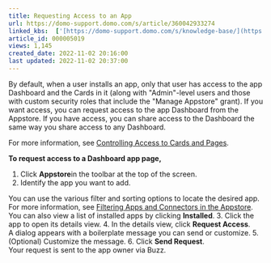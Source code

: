 ```yaml
---
title: Requesting Access to an App
url: https://domo-support.domo.com/s/article/360042933274
linked_kbs:  ['[https://domo-support.domo.com/s/knowledge-base/](https://domo-support.domo.com/s/knowledge-base/)', '[https://domo-support.domo.com/s/](https://domo-support.domo.com/s/)', '[https://domo-support.domo.com/s/topic/0TO5w000000ZampGAC](https://domo-support.domo.com/s/topic/0TO5w000000ZampGAC)', '[https://domo-support.domo.com/s/topic/0TO5w000000ZaoMGAS](https://domo-support.domo.com/s/topic/0TO5w000000ZaoMGAS)', '[https://domo-support.domo.com/s/article/360042933274](https://domo-support.domo.com/s/article/360042933274)', '[https://domo-support.domo.com/s/topic/0TO5w000000ZaoMGAS/using-the-appstore](https://domo-support.domo.com/s/topic/0TO5w000000ZaoMGAS/using-the-appstore)', '[https://domo-support.domo.com/s/article/360043429933](https://domo-support.domo.com/s/article/360043429933)', '[https://domo-support.domo.com/s/article/360043429953](https://domo-support.domo.com/s/article/360043429953)', '[https://domo-support.domo.com/s/article/360042925494](https://domo-support.domo.com/s/article/360042925494)', '[https://domo-support.domo.com/s/article/360043429913](https://domo-support.domo.com/s/article/360043429913)', '[https://domo-support.domo.com/s/article/4408174643607](https://domo-support.domo.com/s/article/4408174643607)', '[https://domo-support.domo.com/s/login/](https://domo-support.domo.com/s/login/)']
article_id: 000005019
views: 1,145
created_date: 2022-11-02 20:16:00
last updated: 2022-11-02 20:37:00
---
```




By default, when a user installs an app, only that user has access to the app Dashboard and the Cards in it (along with "Admin"-level users and those with custom security roles that include the "Manage Appstore" grant). If you want access, you can request access to the app Dashboard from the Appstore. If you have access, you can share access to the Dashboard the same way you share access to any Dashboard. 



For more information, see [Controlling Access to Cards and Pages](https://domohelp.domo.com/Administer/Controlling_Access_in_Domo/01Controlling_Access_to_Cards_and_Pages "Controlling Access to Cards and Pages").


**To request access to a Dashboard app page,**


1. Click **Appstore**in the toolbar at the top of the screen.
2. Identify the app you want to add.  
  
You can use the various filter and sorting options to locate the desired app. For more information, see [Filtering Apps and Connectors in the Appstore](https://domohelp.domo.com/The_Appstore/Using_the_Appstore/Filtering_Apps_and_Connectors_in_the_Appstore "Filtering Apps and Connectors in the Appstore"). You can also view a list of installed apps by clicking **Installed**.
3. Click the app to open its details view.
4. In the details view, click **Request Access**.   
A dialog appears with a boilerplate message you can send or customize.
5. (Optional) Customize the message.
6. Click **Send Request**.  
Your request is sent to the app owner via Buzz.


